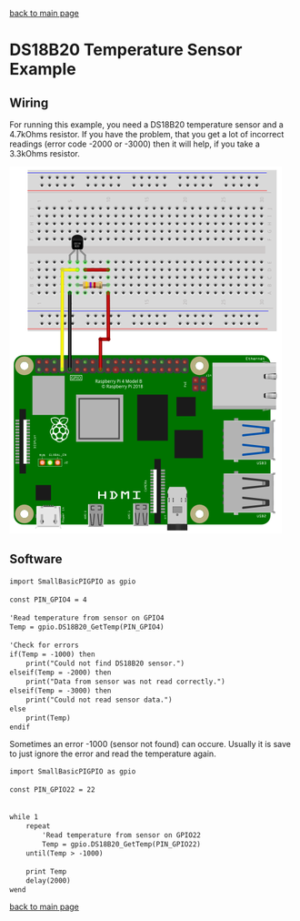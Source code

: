 [back to main page](./index.html)

# DS18B20 Temperature Sensor Example

## Wiring

For running this example, you need a DS18B20 temperature sensor and a 4.7kOhms resistor.
If you have the problem, that you get a lot of incorrect readings (error code -2000 or -3000) then
it will help, if you take a 3.3kOhms resistor.

![Wiring DS18B20](./images/ds18b20_wiring.png)

## Software

```freebasic
import SmallBasicPIGPIO as gpio

const PIN_GPIO4 = 4

'Read temperature from sensor on GPIO4
Temp = gpio.DS18B20_GetTemp(PIN_GPIO4)

'Check for errors
if(Temp = -1000) then
	print("Could not find DS18B20 sensor.")
elseif(Temp = -2000) then
	print("Data from sensor was not read correctly.")
elseif(Temp = -3000) then
	print("Could not read sensor data.")
else
	print(Temp)
endif
```

Sometimes an error -1000 (sensor not found) can occure. Usually it is save to just ignore the error and read the temperature again.
```freebasic
import SmallBasicPIGPIO as gpio

const PIN_GPIO22 = 22


while 1
    repeat
        'Read temperature from sensor on GPIO22
        Temp = gpio.DS18B20_GetTemp(PIN_GPIO22)
    until(Temp > -1000)

    print Temp
    delay(2000)
wend
```


[back to main page](./index.html)
